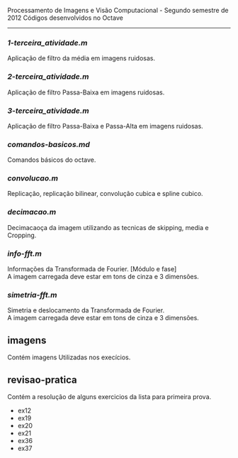 Processamento de Imagens e Visão Computacional - Segundo semestre de 2012
Códigos desenvolvidos no Octave

* * * * *
 
### *1-terceira_atividade.m*  
Aplicação de filtro da média em imagens ruidosas.  

### *2-terceira_atividade.m*  
Aplicação de filtro Passa-Baixa em imagens ruidosas.  

### *3-terceira_atividade.m*  
Aplicação de filtro Passa-Baixa e Passa-Alta em imagens ruidosas.  

### *comandos-basicos.md*  
Comandos básicos do octave.  

### *convolucao.m*  
Replicação, replicação bilinear, convolução cubica e spline cubico.  

### *decimacao.m*  
Decimacaoça da imagem utilizando as tecnicas de  skipping, media e Cropping.  

### *info-fft.m*  
Informações da Transformada de Fourier. [Módulo e fase]  
A imagem carregada deve estar em tons de cinza e 3 dimensões.  
  
### *simetria-fft.m*  
Simetria e deslocamento da Transformada de Fourier.  
A imagem carregada deve estar em tons de cinza e 3 dimensões.  

## imagens
Contém imagens Utilizadas nos execícios.  
		
## revisao-pratica
Contém a resolução de alguns exercicios da lista para primeira prova.  
+ ex12
+ ex19
+ ex20
+ ex21
+ ex36
+ ex37
